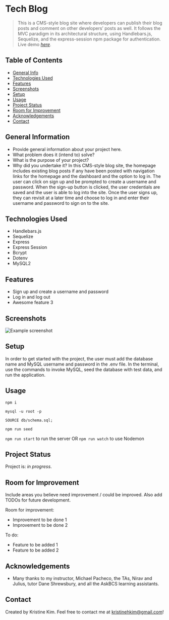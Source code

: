 # Tech Blog
> This is a CMS-style blog site where developers can publish their blog posts and comment on other developers’ posts as well.  It follows the MVC paradigm in its architectural structure, using Handlebars.js, Sequelize, and the express-session npm package for authentication.
> Live demo [_here_](https://limitless-sands-39073-6434661b69ef.herokuapp.com/). <!-- If you have the project hosted somewhere, include the link here. -->

## Table of Contents
* [General Info](#general-information)
* [Technologies Used](#technologies-used)
* [Features](#features)
* [Screenshots](#screenshots)
* [Setup](#setup)
* [Usage](#usage)
* [Project Status](#project-status)
* [Room for Improvement](#room-for-improvement)
* [Acknowledgements](#acknowledgements)
* [Contact](#contact)
<!-- * [License](#license) -->


## General Information
- Provide general information about your project here.
- What problem does it (intend to) solve?
- What is the purpose of your project?
- Why did you undertake it?
In this CMS-style blog site, the homepage includes existing blog posts if any have been posted with navigation links for the homepage and the dashboard and the option to log in.  The user can click on sign up and be prompted to create a username and password.  When the sign-up button is clicked, the user credentials are saved and the user is able to log into the site.  Once the user signs up, they can revisit at a later time and choose to log in and enter their username and password to sign on to the site.  
<!-- You don't have to answer all the questions - just the ones relevant to your project. -->


## Technologies Used
- Handlebars.js
- Sequelize
- Express
- Express Session
- Bcrypt
- Dotenv
- MySQL2


## Features
- Sign up and create a username and password
- Log in and log out
- Awesome feature 3


## Screenshots
![Example screenshot](./img/screenshot.png)
<!-- If you have screenshots you'd like to share, include them here. -->


## Setup
In order to get started with the project, the user must add the database name and MySQL username and password in the .env file.  In the terminal, use the commands to invoke MySQL, seed the database with test data, and run the application.


## Usage
`npm i`

`mysql -u root -p`

`SOURCE db/schema.sql;`

`npm run seed`

`npm run start` to run the server OR `npm run watch` to use Nodemon


## Project Status
Project is: _in progress_.


## Room for Improvement
Include areas you believe need improvement / could be improved. Also add TODOs for future development.

Room for improvement:
- Improvement to be done 1
- Improvement to be done 2

To do:
- Feature to be added 1
- Feature to be added 2


## Acknowledgements
- Many thanks to my instructor, Michael Pacheco, the TAs, Nirav and Julius, tutor Dane Shrewsbury, and all the AskBCS learning assistants.


## Contact
Created by Kristine Kim.  Feel free to contact me at kristinehkim@gmail.com!


<!-- Optional -->
<!-- ## License -->
<!-- This project is open source and available under the [... License](). -->

<!-- You don't have to include all sections - just the one's relevant to your project -->